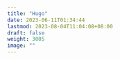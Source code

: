 ```yaml
---
title: "Hugo"
date: 2023-06-11T01:34:44
lastmod: 2023-08-04T11:04:08+08:00
draft: false
weight: 3005
image: ""
---
```

